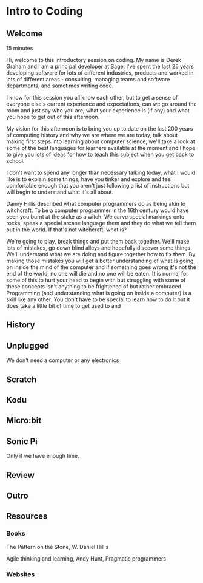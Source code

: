 # Intro to Coding

## Welcome

15 minutes

Hi, welcome to this introductory session on coding. My name is Derek Graham and I am a principal developer at Sage. I've spent the last 25 years developing software for lots of different industries, products and worked in lots of different areas - consulting, managing teams and software departments, and sometimes writing code.

I know for this session you all know each other, but to
get a sense of everyone else's current experience and expectations, can we go around the room and just say who you are, what your experience is (if any) and what you hope to get out of this afternoon.

My vision for this afternoon is to bring you up to date on the last 200 years of computing history and why we are where we are today, talk about making first steps into learning about computer science, we'll take a look at some of the best languages for learners available at the moment and I hope to give you lots of ideas for how to teach this subject when you get back to school.

I don't want to spend any longer than necessary talking today, what I would like is to explain some things, have you tinker and explore and feel comfortable enough that you aren't just following a list of instructions but will begin to understand what it's all about.

Danny Hillis described what computer programmers do as being akin to witchcraft. To be a computer programmer in the 16th century would have seen you burnt at the stake as a witch. We carve special markings onto rocks, speak a special arcane language them and they do what we tell them out in the world. If that's not witchcraft, what is?

We're going to play, break things and put them back together. We'll make lots of mistakes, go down blind alleys and hopefully discover some things. We'll understand what we are doing and figure together how to fix them. By making those mistakes you will get a better understanding of what is going on inside the mind of the computer and if something goes wrong it's not the end of the world, no one will die and no one will be eaten. It is normal for some of this to hurt your head to begin with but struggling with some of these concepts isn't anything to be frightened of but rather embraced. Programming (and understanding what is going on inside a computer) is a skill like any other. You don't have to be special to learn how to do it but it does take a little bit of time to get used to and  

## History





## Unplugged

We don't need a computer or any electronics

## Scratch


## Kodu



## Micro:bit



## Sonic Pi

Only if we have enough time.



## Review



## Outro


## Resources

### Books

The Pattern on the Stone, W. Daniel Hillis

Agile thinking and learning, Andy Hunt, Pragmatic programmers

### Websites
